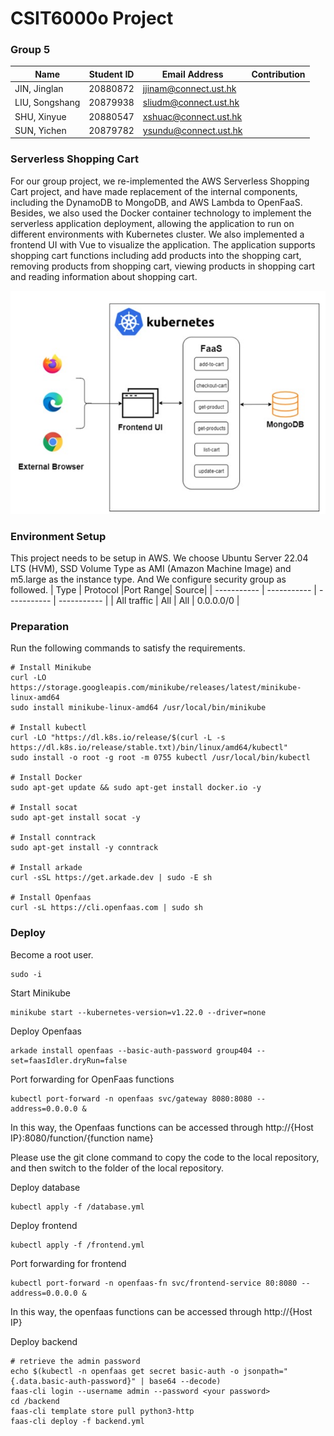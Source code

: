 # CSIT6000o Project
### Group 5
| Name    | Student ID |Email Address| Contribution|
| ----------- | ----------- | ----------- | ----------- |
| JIN, Jinglan      | 20880872       | jjinam@connect.ust.hk       |       |
| LIU, Songshang   |20879938        |sliudm@connect.ust.hk       |       |
| SHU, Xinyue      | 20880547       | xshuac@connect.ust.hk       |       |
|SUN, Yichen  |20879782        |ysundu@connect.ust.hk       |       |
### Serverless Shopping Cart
For our group project, we re-implemented the AWS Serverless Shopping Cart project, and have made replacement of the internal components, including the DynamoDB to MongoDB, and AWS Lambda to OpenFaaS. Besides, we also used the Docker container technology to implement the serverless application deployment, allowing the application to run on different environments with Kubernetes cluster. We also implemented a frontend UI with Vue to visualize the application. The application supports shopping cart functions including add products into the shopping cart, removing products from shopping cart, viewing products in shopping cart and reading information about shopping cart. 

![overview](/overview.jpg)
### Environment Setup
This project needs to be setup in AWS. We choose Ubuntu Server 22.04 LTS (HVM), SSD Volume Type as AMI (Amazon Machine Image) and m5.large as the instance type. And We configure security group as followed.
| Type			    | Protocol |Port Range| Source|
| ----------- | ----------- | ----------- | ----------- |
| All traffic				     | All       | All     |     0.0.0.0/0  |
### Preparation
Run the following commands to satisfy the requirements.
```
# Install Minikube
curl -LO https://storage.googleapis.com/minikube/releases/latest/minikube-linux-amd64
sudo install minikube-linux-amd64 /usr/local/bin/minikube

# Install kubectl
curl -LO "https://dl.k8s.io/release/$(curl -L -s https://dl.k8s.io/release/stable.txt)/bin/linux/amd64/kubectl"
sudo install -o root -g root -m 0755 kubectl /usr/local/bin/kubectl

# Install Docker
sudo apt-get update && sudo apt-get install docker.io -y

# Install socat
sudo apt-get install socat -y

# Install conntrack
sudo apt-get install -y conntrack

# Install arkade
curl -sSL https://get.arkade.dev | sudo -E sh

# Install Openfaas
curl -sL https://cli.openfaas.com | sudo sh
```

### Deploy
Become a root user.
```
sudo -i
```
Start Minikube
```
minikube start --kubernetes-version=v1.22.0 --driver=none
```

Deploy Openfaas

```
arkade install openfaas --basic-auth-password group404 --set=faasIdler.dryRun=false
```


Port forwarding for OpenFaas functions
```
kubectl port-forward -n openfaas svc/gateway 8080:8080 --address=0.0.0.0 &
```
In this way, the Openfaas functions can be accessed through http://{Host IP}:8080/function/{function name}

Please use the git clone command to copy the code to the local repository, and then switch to the folder of the local repository.

Deploy database
```
kubectl apply -f /database.yml
```
Deploy frontend
```
kubectl apply -f /frontend.yml
```
Port forwarding for frontend
```
kubectl port-forward -n openfaas-fn svc/frontend-service 80:8080 --address=0.0.0.0 &
```
In this way, the openfaas functions can be accessed through http://{Host IP}

Deploy backend
```
# retrieve the admin password
echo $(kubectl -n openfaas get secret basic-auth -o jsonpath="{.data.basic-auth-password}" | base64 --decode)
faas-cli login --username admin --password <your password>
cd /backend
faas-cli template store pull python3-http
faas-cli deploy -f backend.yml
```
